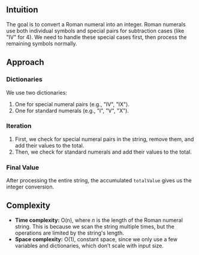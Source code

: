 ## Intuition
The goal is to convert a Roman numeral into an integer. Roman numerals use both individual symbols and special pairs for subtraction cases (like "IV" for 4). We need to handle these special cases first, then process the remaining symbols normally.

## Approach
### Dictionaries
We use two dictionaries:
1. One for special numeral pairs (e.g., "IV", "IX").
2. One for standard numerals (e.g., "I", "V", "X").

### Iteration
1. First, we check for special numeral pairs in the string, remove them, and add their values to the total.
2. Then, we check for standard numerals and add their values to the total.

### Final Value
After processing the entire string, the accumulated `totalValue` gives us the integer conversion.

## Complexity
- **Time complexity:** O(n), where *n* is the length of the Roman numeral string. This is because we scan the string multiple times, but the operations are limited by the string's length.
- **Space complexity:** O(1), constant space, since we only use a few variables and dictionaries, which don’t scale with input size.
